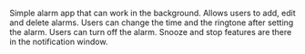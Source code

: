 Simple alarm app that can work in the background.
Allows users to add, edit and delete alarms.
Users can change the time and the ringtone after setting the alarm.
Users can turn off the alarm.
Snooze and stop features are there in the notification window.

